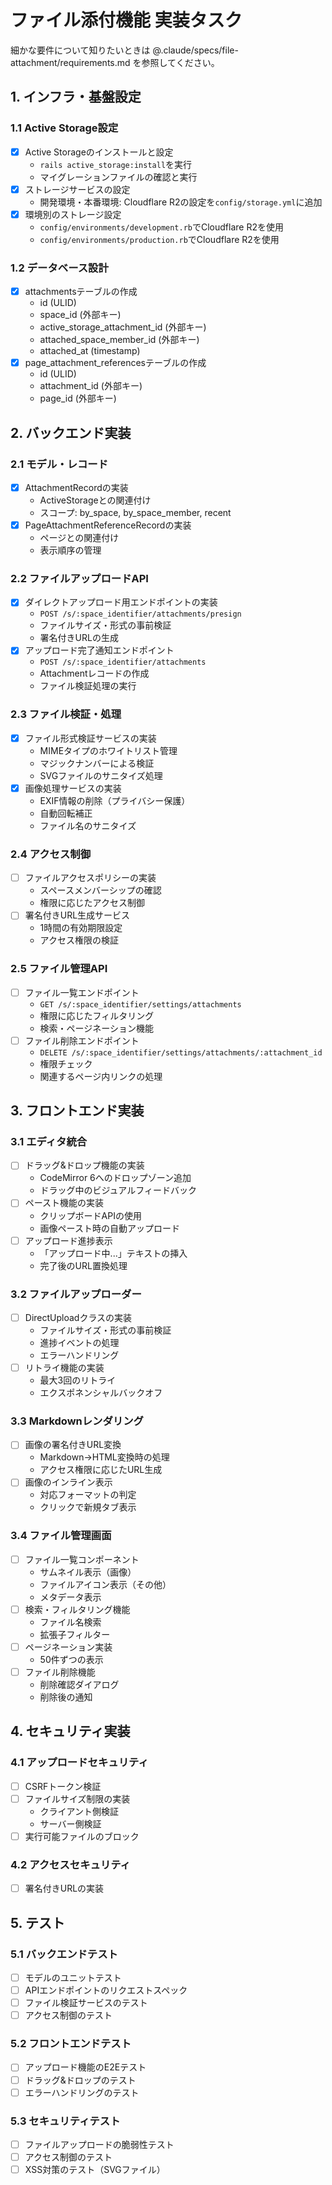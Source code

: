 # ファイル添付機能 実装タスク

細かな要件について知りたいときは @.claude/specs/file-attachment/requirements.md を参照してください。

## 1. インフラ・基盤設定

### 1.1 Active Storage設定

- [x] Active Storageのインストールと設定
  - `rails active_storage:install`を実行
  - マイグレーションファイルの確認と実行
- [x] ストレージサービスの設定
  - 開発環境・本番環境: Cloudflare R2の設定を`config/storage.yml`に追加
- [x] 環境別のストレージ設定
  - `config/environments/development.rb`でCloudflare R2を使用
  - `config/environments/production.rb`でCloudflare R2を使用

### 1.2 データベース設計

- [x] attachmentsテーブルの作成
  - id (ULID)
  - space_id (外部キー)
  - active_storage_attachment_id (外部キー)
  - attached_space_member_id (外部キー)
  - attached_at (timestamp)
- [x] page_attachment_referencesテーブルの作成
  - id (ULID)
  - attachment_id (外部キー)
  - page_id (外部キー)

## 2. バックエンド実装

### 2.1 モデル・レコード

- [x] AttachmentRecordの実装
  - ActiveStorageとの関連付け
  - スコープ: by_space, by_space_member, recent
- [x] PageAttachmentReferenceRecordの実装
  - ページとの関連付け
  - 表示順序の管理

### 2.2 ファイルアップロードAPI

- [x] ダイレクトアップロード用エンドポイントの実装
  - `POST /s/:space_identifier/attachments/presign`
  - ファイルサイズ・形式の事前検証
  - 署名付きURLの生成
- [x] アップロード完了通知エンドポイント
  - `POST /s/:space_identifier/attachments`
  - Attachmentレコードの作成
  - ファイル検証処理の実行

### 2.3 ファイル検証・処理

- [x] ファイル形式検証サービスの実装
  - MIMEタイプのホワイトリスト管理
  - マジックナンバーによる検証
  - SVGファイルのサニタイズ処理
- [x] 画像処理サービスの実装
  - EXIF情報の削除（プライバシー保護）
  - 自動回転補正
  - ファイル名のサニタイズ

### 2.4 アクセス制御

- [ ] ファイルアクセスポリシーの実装
  - スペースメンバーシップの確認
  - 権限に応じたアクセス制御
- [ ] 署名付きURL生成サービス
  - 1時間の有効期限設定
  - アクセス権限の検証

### 2.5 ファイル管理API

- [ ] ファイル一覧エンドポイント
  - `GET /s/:space_identifier/settings/attachments`
  - 権限に応じたフィルタリング
  - 検索・ページネーション機能
- [ ] ファイル削除エンドポイント
  - `DELETE /s/:space_identifier/settings/attachments/:attachment_id`
  - 権限チェック
  - 関連するページ内リンクの処理

## 3. フロントエンド実装

### 3.1 エディタ統合

- [ ] ドラッグ&ドロップ機能の実装
  - CodeMirror 6へのドロップゾーン追加
  - ドラッグ中のビジュアルフィードバック
- [ ] ペースト機能の実装
  - クリップボードAPIの使用
  - 画像ペースト時の自動アップロード
- [ ] アップロード進捗表示
  - 「アップロード中...」テキストの挿入
  - 完了後のURL置換処理

### 3.2 ファイルアップローダー

- [ ] DirectUploadクラスの実装
  - ファイルサイズ・形式の事前検証
  - 進捗イベントの処理
  - エラーハンドリング
- [ ] リトライ機能の実装
  - 最大3回のリトライ
  - エクスポネンシャルバックオフ

### 3.3 Markdownレンダリング

- [ ] 画像の署名付きURL変換
  - Markdown→HTML変換時の処理
  - アクセス権限に応じたURL生成
- [ ] 画像のインライン表示
  - 対応フォーマットの判定
  - クリックで新規タブ表示

### 3.4 ファイル管理画面

- [ ] ファイル一覧コンポーネント
  - サムネイル表示（画像）
  - ファイルアイコン表示（その他）
  - メタデータ表示
- [ ] 検索・フィルタリング機能
  - ファイル名検索
  - 拡張子フィルター
- [ ] ページネーション実装
  - 50件ずつの表示
- [ ] ファイル削除機能
  - 削除確認ダイアログ
  - 削除後の通知

## 4. セキュリティ実装

### 4.1 アップロードセキュリティ

- [ ] CSRFトークン検証
- [ ] ファイルサイズ制限の実装
  - クライアント側検証
  - サーバー側検証
- [ ] 実行可能ファイルのブロック

### 4.2 アクセスセキュリティ

- [ ] 署名付きURLの実装

## 5. テスト

### 5.1 バックエンドテスト

- [ ] モデルのユニットテスト
- [ ] APIエンドポイントのリクエストスペック
- [ ] ファイル検証サービスのテスト
- [ ] アクセス制御のテスト

### 5.2 フロントエンドテスト

- [ ] アップロード機能のE2Eテスト
- [ ] ドラッグ&ドロップのテスト
- [ ] エラーハンドリングのテスト

### 5.3 セキュリティテスト

- [ ] ファイルアップロードの脆弱性テスト
- [ ] アクセス制御のテスト
- [ ] XSS対策のテスト（SVGファイル）
